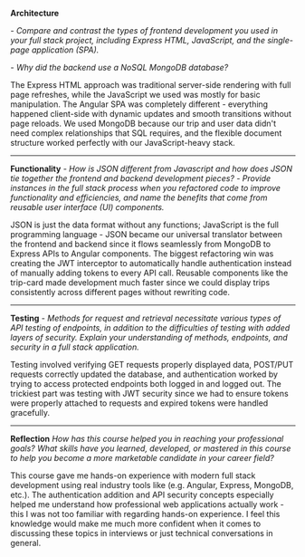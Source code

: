 **Architecture**


*- Compare and contrast the types of frontend development you used in your full stack project, including Express HTML, JavaScript, and the single-page application (SPA).*


*- Why did the backend use a NoSQL MongoDB database?*

The Express HTML approach was traditional server-side rendering with full page refreshes, while the JavaScript we used was mostly for basic manipulation. The Angular SPA was completely different - everything
happened client-side with dynamic updates and smooth transitions without page reloads. We used MongoDB because our trip and user data didn't need complex relationships that SQL requires, and the flexible document
structure worked perfectly with our JavaScript-heavy stack.

------

**Functionality**
*- How is JSON different from Javascript and how does JSON tie together the frontend and backend development pieces?*
*- Provide instances in the full stack process when you refactored code to improve functionality and efficiencies, and name the benefits that come from reusable user interface (UI) components.*

JSON is just the data format without any functions; JavaScript is the full programming language - JSON became our universal translator between the frontend and backend since it flows seamlessly from MongoDB
to Express APIs to Angular components. The biggest refactoring win was creating the JWT interceptor to automatically handle authentication instead of manually adding tokens to every API call. Reusable components
like the trip-card made development much faster since we could display trips consistently across different pages without rewriting code.

------

**Testing**
*- Methods for request and retrieval necessitate various types of API testing of endpoints, in addition to the difficulties of testing with added layers of security. Explain your understanding of methods, endpoints,
and security in a full stack application.*

Testing involved verifying GET requests properly displayed data, POST/PUT requests correctly updated the database, and authentication worked by trying to access protected endpoints both logged in and logged out.
The trickiest part was testing with JWT security since we had to ensure tokens were properly attached to requests and expired tokens were handled gracefully.

------

**Reflection**
*How has this course helped you in reaching your professional goals? What skills have you learned, developed, or mastered in this course to help you become a more marketable candidate in your career field?*

This course gave me hands-on experience with modern full stack development using real industry tools like (e.g. Angular, Express, MongoDB, etc.). The authentication addition and API security concepts
especially helped me understand how professional web applications actually work - this I was not too familiar with regarding hands-on experience. I feel this knowledge would make me much more confident
when it comes to discussing these topics in interviews or just technical conversations in general.
